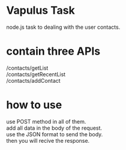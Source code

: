 # Vapulus Task
node.js task to dealing with the user contacts.


# contain three APIs
/contacts/getList <br/>
/contacts/getRecentList <br/>
/contacts/addContact


# how to use 
use POST method in all of them. <br/>
add all data in the body of the request. <br/>
use the JSON format to send the body. <br/> 
then you will recive the response. 
